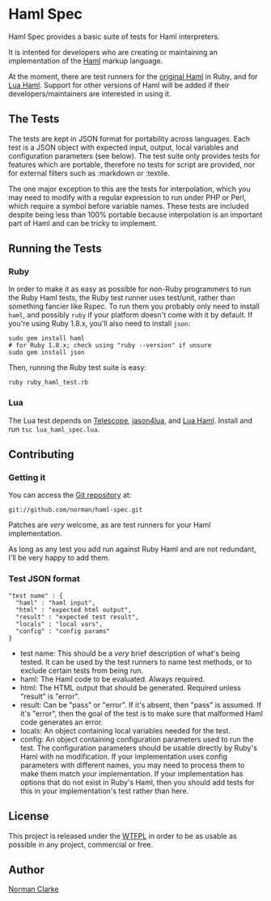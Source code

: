 # Haml Spec #

Haml Spec provides a basic suite of tests for Haml interpreters.

It is intented for developers who are creating or maintaining an implementation
of the [Haml](http://haml-lang.com) markup language.

At the moment, there are test runners for the [original Haml](http://github.com/nex3/haml)
in Ruby, and for [Lua Haml](http://github.com/norman/lua-haml). Support for
other versions of Haml will be added if their developers/maintainers
are interested in using it.

## The Tests ##

The tests are kept in JSON format for portability across languages.  Each test
is a JSON object with expected input, output, local variables and configuration
parameters (see below).  The test suite only provides tests for features which
are portable, therefore no tests for script are provided, nor for external
filters such as :markdown or :textile.

The one major exception to this are the tests for interpolation, which you may
need to modify with a regular expression to run under PHP or Perl, which
require a symbol before variable names. These tests are included despite being
less than 100% portable because interpolation is an important part of Haml and
can be tricky to implement.

## Running the Tests ##

### Ruby ###

In order to make it as easy as possible for non-Ruby programmers to run the
Ruby Haml tests, the Ruby test runner uses test/unit, rather than something
fancier like Rspec.  To run them you probably only need to install `haml`, and
possibly `ruby` if your platform doesn't come with it by default. If you're
using Ruby 1.8.x, you'll also need to install `json`:

    sudo gem install haml
    # for Ruby 1.8.x; check using "ruby --version" if unsure
    sudo gem install json

Then, running the Ruby test suite is easy:

    ruby ruby_haml_test.rb

### Lua ###

The Lua test depends on [Telescope](http://telescope.luaforge.net/),
[jason4lua](http://json.luaforge.net/), and
[Lua Haml](http://github.com/norman/lua-haml). Install and
run `tsc lua_haml_spec.lua`.

## Contributing ##

### Getting it ###

You can access the [Git repository](http://github.com/norman/haml-spec) at:

    git://github.com/norman/haml-spec.git

Patches are *very* welcome, as are test runners for your Haml implementation.

As long as any test you add run against Ruby Haml and are not redundant, I'll
be very happy to add them.

### Test JSON format ###

    "test name" : {
      "haml" : "haml input",
      "html" : "expected html output",
      "result" : "expected test result",
      "locals" : "local vars",
      "config" : "config params"
    }

* test name: This should be a *very* brief description of what's being tested. It can
  be used by the test runners to name test methods, or to exclude certain tests from being
  run.
* haml: The Haml code to be evaluated. Always required.
* html: The HTML output that should be generated. Required unless "result" is "error".
* result: Can be "pass" or "error". If it's absent, then "pass" is assumed. If it's "error",
  then the goal of the test is to make sure that malformed Haml code generates an error.
* locals: An object containing local variables needed for the test.
* config: An object containing configuration parameters used to run the test.
  The configuration parameters should be usable directly by Ruby's Haml with no
  modification.  If your implementation uses config parameters with different
  names, you may need to process them to make them match your implementation.
  If your implementation has options that do not exist in Ruby's Haml, then you
  should add tests for this in your implementation's test rather than here.

## License ##

  This project is released under the [WTFPL](http://sam.zoy.org/wtfpl/) in order
  to be as usable as possible in any project, commercial or free.

## Author ##

  [Norman Clarke](mailto:norman@njclarke.com)

